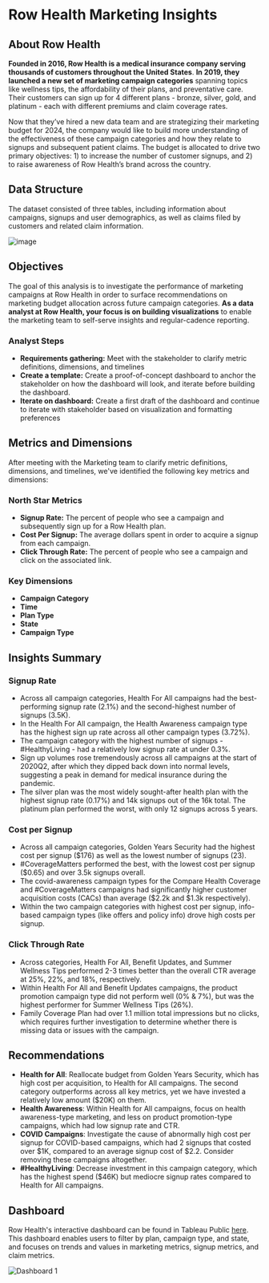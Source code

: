 # Row Health Marketing Insights
## About Row Health
**Founded in 2016, Row Health is a medical insurance company serving thousands of customers throughout the United States**. **In 2019, they launched a new set of marketing campaign categories** spanning topics like wellness tips, the affordability of their plans, and preventative care. Their customers can sign up for 4 different plans - bronze, silver, gold, and platinum - each with different premiums and claim coverage rates. 

Now that they’ve hired a new data team and are strategizing their marketing budget for 2024, the company would like to build more understanding of the effectiveness of these campaign categories and how they relate to signups and subsequent patient claims. The budget is allocated to drive two primary objectives: 1) to increase the number of customer signups, and 2) to raise awareness of Row Health’s brand across the country.

## Data Structure
The dataset consisted of three tables, including information about campaigns, signups and user demographics, as well as claims filed by customers and related claim information.

![image](https://github.com/user-attachments/assets/473eb4fb-705b-49fd-b9a4-a40b6e654a84)

## Objectives
The goal of this analysis is to investigate the performance of marketing campaigns at Row Health in order to surface recommendations on marketing budget allocation across future campaign categories. **As a data analyst at Row Health, your focus is on building visualizations** to enable the marketing team to self-serve insights and regular-cadence reporting. 

### Analyst Steps
- **Requirements gathering:** Meet with the stakeholder to clarify metric definitions, dimensions, and timelines
- **Create a template:** Create a proof-of-concept dashboard to anchor the stakeholder on how the dashboard will look, and iterate before building the dashboard.
- **Iterate on dashboard:** Create a first draft of the dashboard and continue to iterate with stakeholder based on visualization and formatting preferences

## Metrics and Dimensions
After meeting with the Marketing team to clarify metric definitions, dimensions, and timelines, we've identified the following key metrics and dimensions:

### North Star Metrics
- **Signup Rate:** The percent of people who see a campaign and subsequently sign up for a Row Health plan.
- **Cost Per Signup:** The average dollars spent in order to acquire a signup from each campaign.
- **Click Through Rate:** The percent of people who see a campaign and click on the associated link. 
  
### Key Dimensions
- **Campaign Category**
- **Time**
- **Plan Type**
- **State**
- **Campaign Type**

## Insights Summary

### Signup Rate
- Across all campaign categories, Health For All campaigns had the best-performing signup rate (2.1%) and the second-highest number of signups (3.5K).
- In the Health For All campaign, the Health Awareness campaign type has the highest sign up rate across all other campaign types (3.72%).
- The campaign category with the highest number of signups - #HealthyLiving - had a relatively low signup rate at under 0.3%. 
- Sign up volumes rose tremendously across all campaigns at the start of 2020Q2, after which they dipped back down into normal levels, suggesting a peak in demand for medical insurance during the pandemic. 
- The silver plan was the most widely sought-after health plan with the highest signup rate (0.17%) and 14k signups out of the 16k total. The platinum plan performed the worst, with only 12 signups across 5 years. 

### Cost per Signup
- Across all campaign categories, Golden Years Security had the highest cost per signup ($176) as well as the lowest number of signups (23).
- #CoverageMatters performed the best, with the lowest cost per signup ($0.65) and over 3.5k signups overall.
- The covid-awareness campaign types for the Compare Health Coverage and #CoverageMatters campaigns had significantly higher customer acquisition costs (CACs) than average ($2.2k and $1.3k respectively).
- Within the two campaign categories with highest cost per signup, info-based campaign types (like offers and policy info) drove high costs per signup.

### Click Through Rate
- Across categories, Health For All, Benefit Updates, and Summer Wellness Tips performed 2-3 times better than the overall CTR average at 25%, 22%, and 18%, respectively.
- Within Health For All and Benefit Updates campaigns, the product promotion campaign type did not perform well (0% & 7%), but was the highest performer for Summer Wellness Tips (26%).
- Family Coverage Plan had over 1.1 million total impressions but no clicks, which requires further investigation to determine whether there is missing data or issues with the campaign. 

## Recommendations
- **Health for All**: Reallocate budget from Golden Years Security, which has high cost per acquisition, to Health for All campaigns. The second category outperforms across all key metrics, yet we have invested a relatively low amount ($20K) on them.
- **Health Awareness**: Within Health for All campaigns, focus on health awareness-type marketing, and less on product promotion-type campaigns, which had low signup rate and CTR.
- **COVID Campaigns**: Investigate the cause of abnormally high cost per signup for COVID-based campaigns, which had 2 signups that costed over $1K, compared to an average signup cost of $2.2. Consider removing these campaigns altogether.
- **#HealthyLiving**: Decrease investment in this campaign category, which has the highest spend ($46K) but mediocre signup rates compared to Health for All campaigns.

## Dashboard
Row Health's interactive dashboard can be found in Tableau Public [here](https://public.tableau.com/app/profile/ericli0208/viz/RowHealth_17335647652660/Dashboard1). This dashboard enables users to filter by plan, campaign type, and state, and focuses on trends and values in marketing metrics, signup metrics, and claim metrics.

![Dashboard 1](https://github.com/user-attachments/assets/6cc937fa-55f6-4a55-950e-531e5183dd6c)

